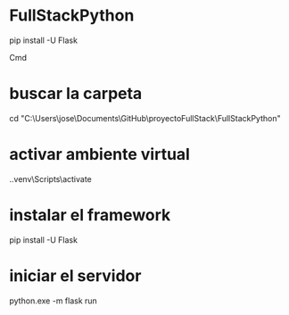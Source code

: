 # FullStackPython
 <!-- para dar de alta el servidor -->
pip install -U Flask



Cmd
# buscar la carpeta
cd "C:\Users\jose\Documents\GitHub\proyectoFullStack\FullStackPython"  
# activar ambiente virtual
.\.venv\Scripts\activate
# instalar el framework
pip install -U Flask
# iniciar el servidor
python.exe -m flask run